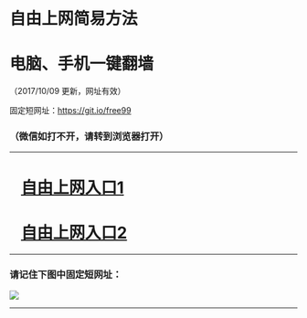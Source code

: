 ﻿# 自由上网简易方法

# 电脑、手机一键翻墙

（2017/10/09 更新，网址有效）

固定短网址：https://git.io/free99

### （微信如打不开，请转到浏览器打开）


***





# &nbsp;&nbsp; <a href="http://ft2740632473.fwq-tz-1001.info/fwqtz01.html?t=10090014275 " target="_blank">自由上网入口1</a>
# &nbsp;&nbsp; <a href="http://ft30459735.fwq-tz-1002.info/fwqtz02.html?t=10090012977 " target="_blank">自由上网入口2</a>
***

### 请记住下图中固定短网址：

<img src="https://s3-us-west-2.amazonaws.com/fwq-1001/yjfq-20170905okok.png" /> 


***

